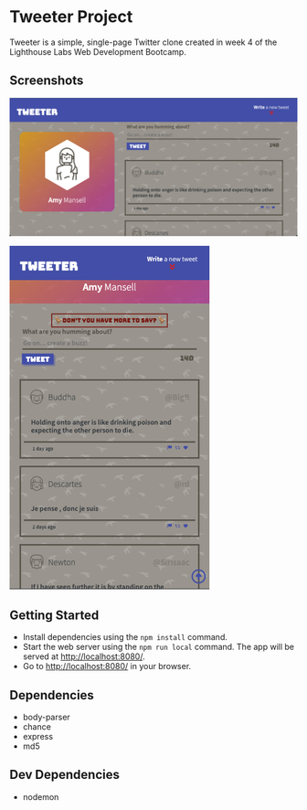 # Tweeter Project

Tweeter is a simple, single-page Twitter clone created in week 4 of the Lighthouse Labs Web Development Bootcamp. 

## Screenshots

!["Desktop View"](https://github.com/Ryan-M-Burns/tweeter/blob/master/public/images/screenshots/Desktop%20View.png)

!["Tablet/Phone View"](https://github.com/Ryan-M-Burns/tweeter/blob/master/public/images/screenshots/Tablet%20View.png)

## Getting Started


- Install dependencies using the `npm install` command.
- Start the web server using the `npm run local` command. The app will be served at <http://localhost:8080/>.
- Go to <http://localhost:8080/> in your browser.

## Dependencies

- body-parser
- chance
- express
- md5

## Dev Dependencies

- nodemon
